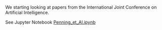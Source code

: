 We starting looking at papers from the International Joint Conference on Artificial Intelligence.

See Jupyter Notebook [Penning_et_Al.ipynb](Penning_et_Al.ipynb)
